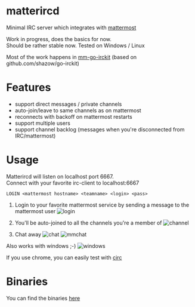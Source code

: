 # matterircd

Minimal IRC server which integrates with [mattermost](https://www.mattermost.org) 

Work in progress, does the basics for now.   
Should be rather stable now. Tested on Windows / Linux   

Most of the work happens in [mm-go-irckit](https://github.com/42wim/mm-go-irckit) (based on github.com/shazow/go-irckit)

# Features

* support direct messages / private channels
* auto-join/leave to same channels as on mattermost
* reconnects with backoff on mattermost restarts
* support multiple users
* support channel backlog (messages when you're disconnected from IRC/mattermost)

# Usage

Matterircd will listen on localhost port 6667.  
Connect with your favorite irc-client to localhost:6667

```
LOGIN <mattermost hostname> <teamname> <login> <pass>
```

1. Login to your favorite mattermost service by sending a message to the mattermost user
![login](http://snag.gy/aAop5.jpg)

2. You'll be auto-joined to all the channels you're a member of
![channel](http://snag.gy/IzlXR.jpg)

3. Chat away
![chat](http://snag.gy/JyFd7.jpg)
![mmchat](http://snag.gy/3qMd1.jpg)

Also works with windows ;-)
![windows](http://snag.gy/cGSCA.jpg)

If you use chrome, you can easily test with [circ](https://chrome.google.com/webstore/detail/circ/bebigdkelppomhhjaaianniiifjbgocn?hl=en-US)

# Binaries
You can find the binaries [here](https://github.com/42wim/matterircd/releases/tag/v0.1)
